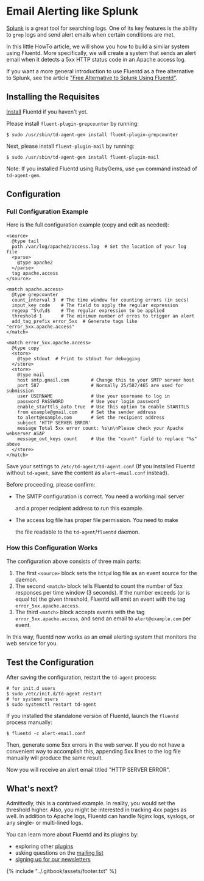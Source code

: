 # Email Alerting like Splunk

[Splunk](http://www.splunk.com/) is a great tool for searching logs. One of its key features is the ability to `grep` logs and send alert emails when certain conditions are met.

In this little HowTo article, we will show you how to build a similar system using Fluentd. More specifically, we will create a system that sends an alert email when it detects a 5xx HTTP status code in an Apache access log.

If you want a more general introduction to use Fluentd as a free alternative to Splunk, see the article ["Free Alternative to Splunk Using Fluentd"](free-alternative-to-splunk-by-fluentd.md).

## Installing the Requisites

[Install](../installation/) Fluentd if you haven't yet.

Please install `fluent-plugin-grepcounter` by running:

```text
$ sudo /usr/sbin/td-agent-gem install fluent-plugin-grepcounter
```

Next, please install `fluent-plugin-mail` by running:

```text
$ sudo /usr/sbin/td-agent-gem install fluent-plugin-mail
```

Note: If you installed Fluentd using RubyGems, use `gem` command instead of `td-agent-gem`.

## Configuration

### Full Configuration Example

Here is the full configuration example \(copy and edit as needed\):

```text
<source>
  @type tail
  path /var/log/apache2/access.log  # Set the location of your log file
  <parse>
    @type apache2
  </parse>
  tag apache.access
</source>

<match apache.access>
  @type grepcounter
  count_interval 3  # The time window for counting errors (in secs)
  input_key code    # The field to apply the regular expression
  regexp ^5\d\d$    # The regular expression to be applied
  threshold 1       # The minimum number of erros to trigger an alert
  add_tag_prefix error_5xx  # Generate tags like "error_5xx.apache.access"
</match>

<match error_5xx.apache.access>
  @type copy
  <store>
    @type stdout  # Print to stdout for debugging
  </store>
  <store>
    @type mail
    host smtp.gmail.com        # Change this to your SMTP server host
    port 587                   # Normally 25/587/465 are used for submission
    user USERNAME              # Use your username to log in
    password PASSWORD          # Use your login password
    enable_starttls_auto true  # Use this option to enable STARTTLS
    from example@gmail.com     # Set the sender address
    to alert@example.com       # Set the recipient address
    subject 'HTTP SERVER ERROR'
    message Total 5xx error count: %s\n\nPlease check your Apache webserver ASAP
    message_out_keys count     # Use the "count" field to replace "%s" above
  </store>
</match>
```

Save your settings to `/etc/td-agent/td-agent.conf` \(If you installed Fluentd without `td-agent`, save the content as `alert-email.conf` instead\).

Before proceeding, please confirm:

* The SMTP configuration is correct. You need a working mail server

  and a proper recipient address to run this example.

* The access log file has proper file permission. You need to make

  the file readable to the `td-agent`/`fluentd` daemon.

### How this Configuration Works

The configuration above consists of three main parts:

1. The first `<source>` block sets the `httpd` log file as an event source for the daemon.
2. The second `<match>` block tells Fluentd to count the number of 5xx responses per time window \(3 seconds\). If the number exceeds \(or is equal to\) the given threshold, Fluentd will emit an event with the tag `error_5xx.apache.access`.
3. The third `<match>` block accepts events with the tag `error_5xx.apache.access`, and send an email to `alert@example.com` per event.

In this way, fluentd now works as an email alerting system that monitors the web service for you.

## Test the Configuration

After saving the configuration, restart the `td-agent` process:

```text
# for init.d users
$ sudo /etc/init.d/td-agent restart
# for systemd users
$ sudo systemctl restart td-agent
```

If you installed the standalone version of Fluentd, launch the `fluentd` process manually:

```text
$ fluentd -c alert-email.conf
```

Then, generate some 5xx errors in the web server. If you do not have a convenient way to accomplish this, appending 5xx lines to the log file manually will produce the same result.

Now you will receive an alert email titled "HTTP SERVER ERROR".

## What's next?

Admittedly, this is a contrived example. In reality, you would set the threshold higher. Also, you might be interested in tracking 4xx pages as well. In addition to Apache logs, Fluentd can handle Nginx logs, syslogs, or any single- or multi-lined logs.

You can learn more about Fluentd and its plugins by:

* exploring other [plugins](http://fluentd.org/plugin/)
* asking questions on the [mailing list](https://groups.google.com/forum/#!forum/fluentd)
* [signing up for our newsletters](https://www.fluentd.org/newsletter)

{% include "../.gitbook/assets/footer.txt" %}
